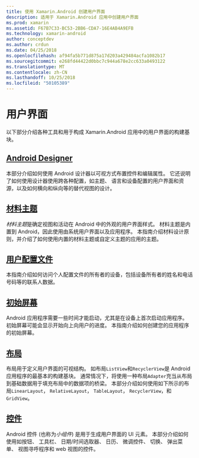 ```yaml
---
title: 使用 Xamarin.Android 创建用户界面
description: 适用于 Xamarin.Android 应用中创建用户界面
ms.prod: xamarin
ms.assetid: F67B7C33-BC53-2BB6-CDA7-16E4AB4A9EFB
ms.technology: xamarin-android
author: conceptdev
ms.author: crdun
ms.date: 04/25/2018
ms.openlocfilehash: af94fa5b771d875a17d203a429484acfa1082b17
ms.sourcegitcommit: e268fd44422d0bbc7c944a678e2cc633a0493122
ms.translationtype: MT
ms.contentlocale: zh-CN
ms.lasthandoff: 10/25/2018
ms.locfileid: "50105389"
---
```

# <a name="user-interface"></a>用户界面

以下部分介绍各种工具和用于构成 Xamarin.Android 应用中的用户界面的构建基块。

## <a name="android-designerandroiduser-interfaceandroid-designerindexmd"></a>[Android Designer](~/android/user-interface/android-designer/index.md)

本部分介绍如何使用 Android 设计器以可视方式布置控件和编辑属性。 它还说明了如何使用设计器使用跨各种配置，如主题、 语言和设备配置的用户界面和资源，以及如何横向和纵向等的替代视图的设计。

## <a name="material-themeandroiduser-interfacematerial-thememd"></a>[材料主题](~/android/user-interface/material-theme.md)

*材料主题*是确定视图和活动在 Android 中的外观的用户界面样式。 材料主题是内置到 Android，因此使用由系统用户界面以及应用程序。 本指南介绍材料设计原则，并介绍了如何使用内置的材料主题或自定义主题的应用的主题。

## <a name="user-profileandroiduser-interfaceuser-profilemd"></a>[用户配置文件](~/android/user-interface/user-profile.md)

本指南介绍如何访问个人配置文件的所有者的设备，包括设备所有者的姓名和电话号码等的联系人数据。

## <a name="splash-screenandroiduser-interfacesplash-screenmd"></a>[初始屏幕](~/android/user-interface/splash-screen.md)

Android 应用程序需要一些时间才能启动，尤其是在设备上首次启动应用程序。 初始屏幕可能会显示开始向上向用户的进度。 本指南介绍如何创建您的应用程序的初始屏幕。

## <a name="layoutsandroiduser-interfacelayoutsindexmd"></a>[布局](~/android/user-interface/layouts/index.md)

布局用于定义用户界面的可视结构。
如布局`ListView`和`RecyclerView`是 Android 应用程序的最基本的构建基块。 通常情况下，将使用一种布局`Adapter`充当从布局到基础数据用于填充布局中的数据项的桥梁。 本部分介绍如何使用如下所示的布局`LinearLayout`， `RelativeLayout`， `TableLayout`， `RecyclerView`，和`GridView`。

## <a name="controlsandroiduser-interfacecontrolsindexmd"></a>[控件](~/android/user-interface/controls/index.md)

Android 控件 (也称为*小组件*) 是用于生成用户界面的 UI 元素。 本部分介绍如何使用如按钮、 工具栏、 日期/时间选取器、 日历、 微调控件、 切换、 弹出菜单、 视图寻呼程序和 web 视图的控件。

